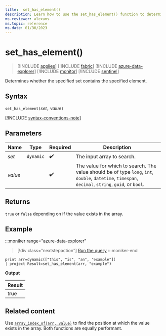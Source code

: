 ```yaml
---
title:  set_has_element()
description: Learn how to use the set_has_element() function to determine if the input set contains the specified value.
ms.reviewer: alexans
ms.topic: reference
ms.date: 01/30/2023
---
```

# set_has_element()

> [!INCLUDE [applies](../includes/applies-to-version/applies.md)] [!INCLUDE [fabric](../includes/applies-to-version/fabric.md)] [!INCLUDE [azure-data-explorer](../includes/applies-to-version/azure-data-explorer.md)] [!INCLUDE [monitor](../includes/applies-to-version/monitor.md)] [!INCLUDE [sentinel](../includes/applies-to-version/sentinel.md)]

Determines whether the specified set contains the specified element.

## Syntax

`set_has_element(`*set*`,` *value*`)`

[!INCLUDE [syntax-conventions-note](../includes/syntax-conventions-note.md)]

## Parameters

| Name | Type | Required | Description |
|--|--|--|--|
| *set* | `dynamic` |  :heavy_check_mark: | The input array to search.|
| *value* | |  :heavy_check_mark: | The value for which to search. The value should be of type `long`, `int`, `double`, `datetime`, `timespan`, `decimal`, `string`, `guid`, or `bool`.|

## Returns

`true` or `false` depending on if the value exists in the array.

## Example

:::moniker range="azure-data-explorer"
> [!div class="nextstepaction"]
> <a href="https://dataexplorer.azure.com/clusters/help/databases/Samples?query=H4sIAAAAAAAAAysoyswrUUgsKrJNqcxLzM1M1ohWKsnILFbSUVCCkIl5IDK1IjG3ICdVKVZTgatGoaAoPys1uUQhKLW4NKfEtji1JD4jsTg+NSc1NzWvRANoHJIWTQCSW+h8ZAAAAA==" target="_blank">Run the query</a>
:::moniker-end

```kusto
print arr=dynamic(["this", "is", "an", "example"]) 
| project Result=set_has_element(arr, "example")
```

**Output**

|Result|
|---|
|true|

## Related content

Use [`array_index_of(arr, value)`](array-index-of-function.md) to find the position at which the value exists in the array. Both functions are equally performant.
